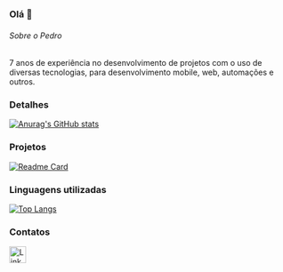 ### Olá 👋

###### Sobre o Pedro
7 anos de experiência no desenvolvimento de projetos com o uso de diversas tecnologias, para desenvolvimento mobile, web, automações e outros.

### Detalhes

[![Anurag's GitHub stats](https://github-readme-stats.vercel.app/api?username=githubjavascriptebac&show_icons=true&theme=dark)](https://github.com/anuraghazra/github-readme-stats)

### Projetos

[![Readme Card](https://github-readme-stats.vercel.app/api/pin/?username=githubjavascriptebac&repo=variavel&theme=dark)](https://github.com/anuraghazra/github-readme-stats)

### Linguagens utilizadas

[![Top Langs](https://github-readme-stats.vercel.app/api/top-langs/?username=githubebacjavascript&layout=compact)](https://github.com/anuraghazra/github-readme-stats)

### Contatos

[<img src='https://img.shields.io/badge/LinkedIn-0077B5?style=for-the-badge&logo=linkedin&logoColor=white' alt='Linkedin' height='30'>](https://www.linkedin.com/in/pedrobrocaldi/)
